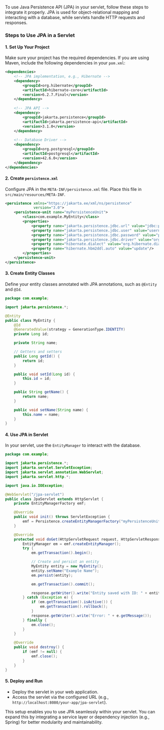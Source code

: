 To use Java Persistence API (JPA) in your servlet, follow these steps to integrate it properly. JPA is used for object-relational mapping and interacting with a database, while servlets handle HTTP requests and responses.

### Steps to Use JPA in a Servlet

#### 1. **Set Up Your Project**
Make sure your project has the required dependencies. If you are using Maven, include the following dependencies in your `pom.xml`:

```xml
<dependencies>
    <!-- JPA implementation, e.g., Hibernate -->
    <dependency>
        <groupId>org.hibernate</groupId>
        <artifactId>hibernate-core</artifactId>
        <version>6.2.7.Final</version>
    </dependency>
    
    <!-- JPA API -->
    <dependency>
        <groupId>jakarta.persistence</groupId>
        <artifactId>jakarta.persistence-api</artifactId>
        <version>3.1.0</version>
    </dependency>
    
    <!-- Database Driver -->
    <dependency>
        <groupId>org.postgresql</groupId>
        <artifactId>postgresql</artifactId>
        <version>42.6.0</version>
    </dependency>
</dependencies>
```

#### 2. **Create `persistence.xml`**
Configure JPA in the `META-INF/persistence.xml` file. Place this file in `src/main/resources/META-INF`.

```xml
<persistence xmlns="https://jakarta.ee/xml/ns/persistence"
             version="3.0">
    <persistence-unit name="myPersistenceUnit">
        <class>com.example.MyEntity</class>
        <properties>
            <property name="jakarta.persistence.jdbc.url" value="jdbc:postgresql://localhost:5432/mydb"/>
            <property name="jakarta.persistence.jdbc.user" value="username"/>
            <property name="jakarta.persistence.jdbc.password" value="password"/>
            <property name="jakarta.persistence.jdbc.driver" value="org.postgresql.Driver"/>
            <property name="hibernate.dialect" value="org.hibernate.dialect.PostgreSQLDialect"/>
            <property name="hibernate.hbm2ddl.auto" value="update"/>
        </properties>
    </persistence-unit>
</persistence>
```

#### 3. **Create Entity Classes**
Define your entity classes annotated with JPA annotations, such as `@Entity` and `@Id`.

```java
package com.example;

import jakarta.persistence.*;

@Entity
public class MyEntity {
    @Id
    @GeneratedValue(strategy = GenerationType.IDENTITY)
    private Long id;

    private String name;

    // Getters and setters
    public Long getId() {
        return id;
    }

    public void setId(Long id) {
        this.id = id;
    }

    public String getName() {
        return name;
    }

    public void setName(String name) {
        this.name = name;
    }
}
```

#### 4. **Use JPA in Servlet**
In your servlet, use the `EntityManager` to interact with the database.

```java
package com.example;

import jakarta.persistence.*;
import jakarta.servlet.ServletException;
import jakarta.servlet.annotation.WebServlet;
import jakarta.servlet.http.*;

import java.io.IOException;

@WebServlet("/jpa-servlet")
public class JpaServlet extends HttpServlet {
    private EntityManagerFactory emf;

    @Override
    public void init() throws ServletException {
        emf = Persistence.createEntityManagerFactory("myPersistenceUnit");
    }

    @Override
    protected void doGet(HttpServletRequest request, HttpServletResponse response) throws IOException {
        EntityManager em = emf.createEntityManager();
        try {
            em.getTransaction().begin();

            // Create and persist an entity
            MyEntity entity = new MyEntity();
            entity.setName("Example Name");
            em.persist(entity);

            em.getTransaction().commit();

            response.getWriter().write("Entity saved with ID: " + entity.getId());
        } catch (Exception e) {
            if (em.getTransaction().isActive()) {
                em.getTransaction().rollback();
            }
            response.getWriter().write("Error: " + e.getMessage());
        } finally {
            em.close();
        }
    }

    @Override
    public void destroy() {
        if (emf != null) {
            emf.close();
        }
    }
}
```

#### 5. **Deploy and Run**
- Deploy the servlet in your web application.
- Access the servlet via the configured URL (e.g., `http://localhost:8080/your-app/jpa-servlet`).

This setup enables you to use JPA seamlessly within your servlet. You can expand this by integrating a service layer or dependency injection (e.g., Spring) for better modularity and maintainability.